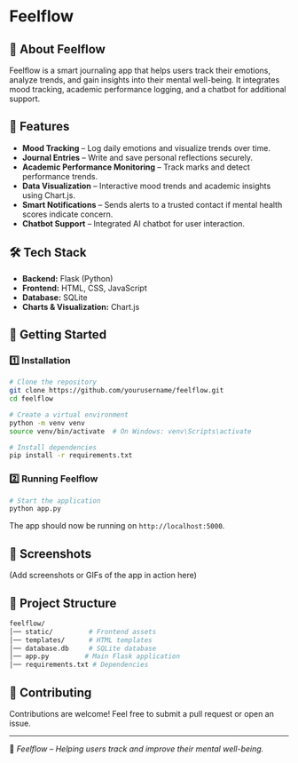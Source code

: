# Feelflow

## 🧠 About Feelflow
Feelflow is a smart journaling app that helps users track their emotions, analyze trends, and gain insights into their mental well-being. It integrates mood tracking, academic performance logging, and a chatbot for additional support.

## 🚀 Features
- **Mood Tracking** – Log daily emotions and visualize trends over time.
- **Journal Entries** – Write and save personal reflections securely.
- **Academic Performance Monitoring** – Track marks and detect performance trends.
- **Data Visualization** – Interactive mood trends and academic insights using Chart.js.
- **Smart Notifications** – Sends alerts to a trusted contact if mental health scores indicate concern.
- **Chatbot Support** – Integrated AI chatbot for user interaction.

## 🛠 Tech Stack
- **Backend:** Flask (Python)
- **Frontend:** HTML, CSS, JavaScript
- **Database:** SQLite
- **Charts & Visualization:** Chart.js

## 🎯 Getting Started
### 1️⃣ Installation
```sh
# Clone the repository
git clone https://github.com/yourusername/feelflow.git
cd feelflow

# Create a virtual environment
python -m venv venv
source venv/bin/activate  # On Windows: venv\Scripts\activate

# Install dependencies
pip install -r requirements.txt
```

### 2️⃣ Running Feelflow
```sh
# Start the application
python app.py
```
The app should now be running on `http://localhost:5000`.

## 📸 Screenshots
(Add screenshots or GIFs of the app in action here)

## 📂 Project Structure
```sh
feelflow/
│── static/         # Frontend assets
│── templates/      # HTML templates
│── database.db     # SQLite database
│── app.py         # Main Flask application
│── requirements.txt # Dependencies
```

## 🤝 Contributing
Contributions are welcome! Feel free to submit a pull request or open an issue.

---
🚀 *Feelflow – Helping users track and improve their mental well-being.*

